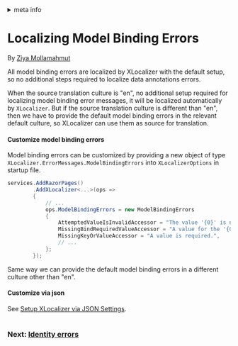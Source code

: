 <!-- meta tags details, will be assigned to meta tags inside header by js -->
<div id="meta-info">
<details><summary>meta info</summary>

> * Title: <i id="md-title">Localizing Model Binding Errors</i>
> * Keywords: <i id="md-keywords">localization, asp.net-core, model, binding, error, messages</i>
> * Description: <i id="md-description">Learn how to localize model binding error messages with XLocalizer in Asp.Net Core web app.</i>
> * Author: <i id="md-author">Ziya Mollamahmut</i>
> * Date: <i id="md-date">02-Sep-2020</i>
> * Image: <i id="md-image">https://github.com/LazZiya/Docs/raw/master/XLocalizer/v1.0/images/xlocalizer-logo.png</i>
> * Image-alt: <i id="md-image-alt">XLocalizer Logo</i>
> * Version: <i id="md-version">v1.0</i>

</details>
</div>

# Localizing Model Binding Errors

By [Ziya Mollamahmut](https://github.com/LazZiya)

All model binding errors are localized by XLocalizer with the default setup, so no additional steps required to localize data annotations errors. 

When the source translation culture is "en", no additional setup required for localizing model binding error messages, it will be localized automatically by `XLocalizer`. But if the source translation culture is different than "en", then we have to provide the default model binding errors in the relevant default culture, so XLocalizer can use them as source for translation.

#### Customize model binding errors

Model binding errors can be customized by providing a new object of type `XLocalizer.ErrorMessages.ModelBindingErrors` into `XLocalizerOptions` in startup file.

````csharp
services.AddRazorPages()
        .AddXLocalizer<...>(ops =>
        {
            // ...
            ops.ModelBindingErrors = new ModelBindingErrors 
            {
                AttemptedValueIsInvalidAccessor = "The value '{0}' is not valid for {1}.",
                MissingBindRequiredValueAccessor = "A value for the '{0}' parameter or property was not provided.",
                MissingKeyOrValueAccessor = "A value is required.",
                // ...
            };
        });
````

Same way we can provide the default model binding errors in a different culture other than "en".

#### Customize via json
See [Setup XLocalizer via JSON Settings][3].

#
### Next: [Identity errors][1]
#


[1]:identity-errors.md
[2]:https://github.com/LazZiya/XLocalizer/blob/master/XLocalizer/ModelBinding/IModelBindingErrorMessagesProvider.cs
[3]:setup-json.md